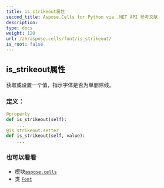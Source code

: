 ```yaml
---
title: is_strikeout属性
second_title: Aspose.Cells for Python via .NET API 参考文献
description:
type: docs
weight: 120
url: /zh/aspose.cells/font/is_strikeout/
is_root: false
---
```

## is_strikeout属性

获取或设置一个值，指示字体是否为单删除线。
### 定义：
```python
@property
def is_strikeout(self):
    ...
@is_strikeout.setter
def is_strikeout(self, value):
    ...
```

### 也可以看看
* 模块[`aspose.cells`](../../)
* 类 [`Font`](/cells/python-net/zh/aspose.cells/font)
